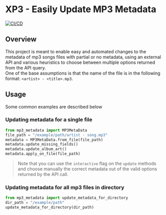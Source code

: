 # XP3 - Easily Update MP3 Metadata

[![CI/CD](https://github.com/Assaf-Alon/XP3/actions/workflows/lint-and-test.yaml/badge.svg)](https://github.com/Assaf-Alon/XP3/actions/workflows/lint-and-test.yaml)

## Overview
This project is meant to enable easy and automated changes to the metadata of mp3 songs files with partial or no metadata, using an external API and various heuristics to choose between multiple options returned from the API query.   
One of the base assumptions is that the name of the file is in the following format: `<artist> - <title>.mp3`.  

## Usage
Some common examples are described below

### Updating metadata for a single file
```python
from mp3_metadata import MP3MetaData
file_path = "/example/path/artist - song.mp3"
metadata = MP3MetaData.from_file(file_path)
metadata.update_missing_fields()
metadata.update_album_art()
metadata.apply_on_file(file_path)
```
> Note that you can use the `interactive` flag on the `update` methods and choose manually the correct metadata out of the valid options returned by the API call.

### Updating metadata for all mp3 files in directory 
```python
from mp3_metadata import update_metadata_for_directory
dir_path = "/example/path"
update_metadata_for_directory(dir_path)
```
